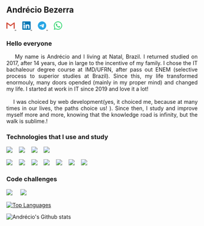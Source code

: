 ## Andrécio Bezerra

<a target='_blank' href="mailto:andreciobezerra@gmail.com">
  <img alt="andrecio linkedin" width="22px" src="./icons/gmail.svg" />
</a>&nbsp;&nbsp;&nbsp;
<a target='_blank' href="https://www.linkedin.com/in/andrecio-costa-bezerra-59980a171">
  <img alt="andrecio linkedin" width="22px" src="./icons/linkedin.svg" />
</a>&nbsp;&nbsp;&nbsp;
<a target='_blank' href="https://t.me/andrecio">
  <img alt="andrecio telegram" width="22px" src="./icons/telegram.svg" />
</a>&nbsp;&nbsp;&nbsp;
<a target='_blank' href="https://api.whatsapp.com/send?phone={{+5584999135518}}">
  <img alt="andrecio whatsapp" width="22px" src="./icons/whatsapp.svg" />
</a>
<br/>

### Hello everyone

<div style="text-align:justify;">
&nbsp;&nbsp;&nbsp;&nbsp;My name is Andrécio and I living at Natal, Brazil. I returned studied on 2017, after 14 years, due in large to the incentive of my family.  I chose the IT bachaleour degree course at IMD/UFRN, after pass out ENEM (selective process to superior studies at Brazil). Since this, my life transformed enormouly, many doors opended (mainly in my proper mind) and changed my life. I started at work in IT since 2019 and love it a lot!
</div>
<br/>
<div style="text-align:justify;">
&nbsp;&nbsp;&nbsp;&nbsp;I was choiced by web development(yes, it choiced me, because at many times in our lives, the paths choice us! ). Since then, I study and improve myself more and more, knowing that the knowledge road is infinity, but the walk is sublime.!

### Technologies that I use and study
<img style="margin-right:5px" src="https://img.shields.io/badge/-JavaScript-F7DF1E?logo=javascript&logoColor=black&logoWidth=25"/>&nbsp;&nbsp;
<img style="margin-right:5px" src="https://img.shields.io/badge/-TypeScript-3178C6?logo=typescript&logoColor=white&logoWidth=25"/>&nbsp;&nbsp;
<img style="margin-right:5px" src="https://img.shields.io/badge/-CSharp-684D95?logo=csharp&logoColor=white&logoWidth=25"/>&nbsp;&nbsp;
<img style="margin-right:5px" src="https://img.shields.io/badge/-Rust-000?logo=rust&logoColor=white&logoWidth=25"/>&nbsp;&nbsp;
<!--<img style="margin-right:5px" src="https://img.shields.io/badge/-Elixir-4B275F?logo=elixir&logoColor=whiteSmoke&logoWidth=25"/>&nbsp;&nbsp;-->
<img style="margin-right:5px" src="https://img.shields.io/badge/-NodeJS-393?logo=node.js&logoColor=white&logoWidth=25"/>&nbsp;&nbsp;
<img style="margin-right:5px" src="https://img.shields.io/badge/-ExpressJS-000?logo=express&logoColor=white&logoWidth=25"/>&nbsp;&nbsp;
<img style="margin-right:5px" src="https://img.shields.io/badge/-NestJS-e0234e?logo=nestjs&logoColor=white&logoWidth=25"/>&nbsp;&nbsp; 
<img style="margin-right:5px" src="https://img.shields.io/badge/ReactJS-blue?logo=react&logoColor=white&logoWidth=25"/>&nbsp;&nbsp;
<img style="margin-right:5px" src="https://img.shields.io/badge/-VueJS-42b883?logo=vue.js&logoColor=white&logoWidth=25"/>&nbsp;&nbsp;
<img style="margin-right:5px" src="https://img.shields.io/badge/NuxtJS-000?logo=nuxt.js&logoColor=white&logoWidth=25"/>&nbsp;&nbsp;
<img style="margin-right:5px" src="https://img.shields.io/badge/.Net-621EE5?logo=dotnet&logoColor=white&logoWidth=25"/>&nbsp;&nbsp;

### Code challenges

<a style="text-decoration:none" target="_blank" href="https://exercism.io/profiles/AndrecioBezerra">
  <img style="margin-right:5px" src="https://img.shields.io/badge/-Excercism-009CAB?logo=exercism&logoColor=white&logoWidth=25"/>
</a>&nbsp;&nbsp;
<a style="text-decoration:none" target="_blank" href="https://www.hackerrank.com/andreciobezerra">
  <img style="margin-right:5px" src="https://img.shields.io/badge/-HackerRank-2EC866?logo=hackerrank&logoColor=white&logoWidth=25"/>
</a>

<br/>

[![Top Languages](https://github-readme-stats.vercel.app/api/top-langs/?username=andreciobezerra&layout=compact&theme=dark)](https://github.com/andreciobezerra/github-readme-stats)

![Andrécio's Github stats](https://github-readme-stats.vercel.app/api?username=andreciobezerra&show_icons=true&theme=dark)
